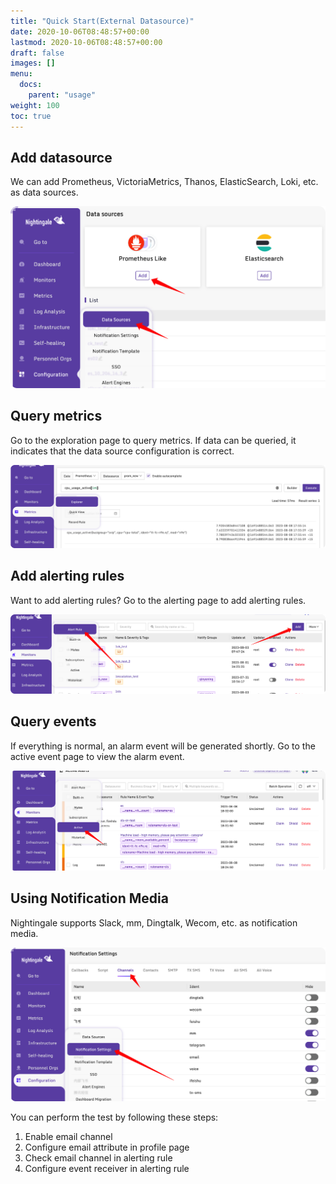 ```yaml
---
title: "Quick Start(External Datasource)"
date: 2020-10-06T08:48:57+00:00
lastmod: 2020-10-06T08:48:57+00:00
draft: false
images: []
menu:
  docs:
    parent: "usage"
weight: 100
toc: true
---
```


## Add datasource

We can add Prometheus, VictoriaMetrics, Thanos, ElasticSearch, Loki, etc. as data sources.

![](datasource-adding.png)

## Query metrics

Go to the exploration page to query metrics. If data can be queried, it indicates that the data source configuration is correct.

![](metrics-explorer.png)

## Add alerting rules

Want to add alerting rules? Go to the alerting page to add alerting rules.

![](alerting-rule-adding.png)

## Query events

If everything is normal, an alarm event will be generated shortly. Go to the active event page to view the alarm event.

![](query-active-events.png)

## Using Notification Media

Nightingale supports Slack, mm, Dingtalk, Wecom, etc. as notification media. 

![](notify-media.png)

You can perform the test by following these steps:

1. Enable email channel
2. Configure email attribute in profile page
3. Check email channel in alerting rule
4. Configure event receiver in alerting rule
